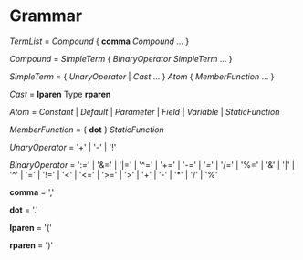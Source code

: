 ﻿
# Grammar

_TermList_ = _Compound_ \{ __comma__ _Compound_ ... \}

_Compound_ = _SimpleTerm_ \{ _BinaryOperator_ _SimpleTerm_ ... \}

_SimpleTerm_ = \{ _UnaryOperator_ | _Cast_ ... \} _Atom_ \{ _MemberFunction_ ... \}

_Cast_ = __lparen__ Type __rparen__

_Atom_ = _Constant_ | _Default_ | _Parameter_ | _Field_ | _Variable_ | _StaticFunction_

_MemberFunction_ = \{ __dot__ \} _StaticFunction_

_UnaryOperator_ = '+' | '-' | '!'

_BinaryOperator_ = ':=' | '&=' | '|=' | '\^=' | '+=' | '-=' | '*=*' | '/=' | '%=' | '&' | '|' | '^' | '=' | '!=' | '<' | '<=' | '>=' | '>' | '+' | '-' | '*' | '/' | '%'

__comma__ = ','

__dot__ = '.'

__lparen__ = '('

__rparen__ = ')'

